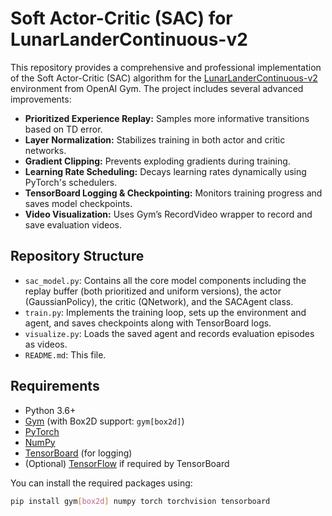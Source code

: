 # Soft Actor-Critic (SAC) for LunarLanderContinuous-v2

This repository provides a comprehensive and professional implementation of the Soft Actor-Critic (SAC) algorithm for the [LunarLanderContinuous-v2](https://www.gymlibrary.ml/environments/box2d/lunar_lander/) environment from OpenAI Gym. The project includes several advanced improvements:
 
- **Prioritized Experience Replay:** Samples more informative transitions based on TD error.
- **Layer Normalization:** Stabilizes training in both actor and critic networks.
- **Gradient Clipping:** Prevents exploding gradients during training.
- **Learning Rate Scheduling:** Decays learning rates dynamically using PyTorch's schedulers.
- **TensorBoard Logging & Checkpointing:** Monitors training progress and saves model checkpoints.
- **Video Visualization:** Uses Gym’s RecordVideo wrapper to record and save evaluation videos.

## Repository Structure

- `sac_model.py`: Contains all the core model components including the replay buffer (both prioritized and uniform versions), the actor (GaussianPolicy), the critic (QNetwork), and the SACAgent class.
- `train.py`: Implements the training loop, sets up the environment and agent, and saves checkpoints along with TensorBoard logs.
- `visualize.py`: Loads the saved agent and records evaluation episodes as videos.
- `README.md`: This file.
  
## Requirements

- Python 3.6+
- [Gym](https://github.com/openai/gym) (with Box2D support: `gym[box2d]`)
- [PyTorch](https://pytorch.org/)
- [NumPy](https://numpy.org/)
- [TensorBoard](https://www.tensorflow.org/tensorboard) (for logging)
- (Optional) [TensorFlow](https://www.tensorflow.org/) if required by TensorBoard

You can install the required packages using:

```bash
pip install gym[box2d] numpy torch torchvision tensorboard
